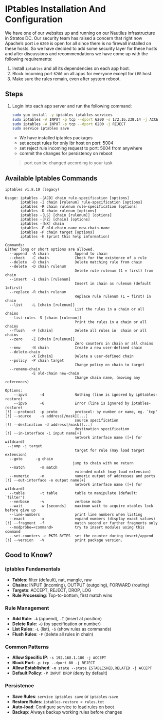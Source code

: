 # IPtables Installation And Configuration

We have one of our websites up and running on our Nautilus infrastructure in Stratos DC. Our security team has raised a concern that right now Apache’s port i.e `6200` is open for all since there is no firewall installed on these hosts. So we have decided to add some security layer for these hosts and after discussions and recommendations we have come up with the following requirements:

1. Install `iptables` and all its dependencies on each app host.
2. Block incoming port `6200` on all apps for everyone except for `LBR` host.
3. Make sure the rules remain, even after system reboot.

## Steps

1. Login into each app server and run the following command:

    ```sh
    sudo yum install -y iptables iptables-services
    sudo iptables -A INPUT -p tcp --dport 6200 -s 172.16.238.14 -j ACCEPT
    sudo iptables -A INPUT -p tcp --dport 6200 -j REJECT
    sudo service iptables save
    ```

    - We have installed iptables packages
    - set accept rules for only lbr host on port: 5004
    - set reject rule incoming request to port: 5004 from anywhere
    - commit the changes for persistency on reboot

    > port can be changed according to your task

## Available Iptables Commands

```shell
iptables v1.8.10 (legacy)

Usage: iptables -[ACD] chain rule-specification [options]
       iptables -I chain [rulenum] rule-specification [options]
       iptables -R chain rulenum rule-specification [options]
       iptables -D chain rulenum [options]
       iptables -[LS] [chain [rulenum]] [options]
       iptables -[FZ] [chain] [options]
       iptables -[NX] chain
       iptables -E old-chain-name new-chain-name
       iptables -P chain target [options]
       iptables -h (print this help information)

Commands:
Either long or short options are allowed.
  --append  -A chain            Append to chain
  --check   -C chain            Check for the existence of a rule
  --delete  -D chain            Delete matching rule from chain
  --delete  -D chain rulenum
                                Delete rule rulenum (1 = first) from chain
  --insert  -I chain [rulenum]
                                Insert in chain as rulenum (default 1=first)
  --replace -R chain rulenum
                                Replace rule rulenum (1 = first) in chain
  --list    -L [chain [rulenum]]
                                List the rules in a chain or all chains
  --list-rules -S [chain [rulenum]]
                                Print the rules in a chain or all chains
  --flush   -F [chain]          Delete all rules in  chain or all chains
  --zero    -Z [chain [rulenum]]
                                Zero counters in chain or all chains
  --new     -N chain            Create a new user-defined chain
  --delete-chain
            -X [chain]          Delete a user-defined chain
  --policy  -P chain target
                                Change policy on chain to target
  --rename-chain
            -E old-chain new-chain
                                Change chain name, (moving any references)

Options:
    --ipv4      -4              Nothing (line is ignored by ip6tables-restore)
    --ipv6      -6              Error (line is ignored by iptables-restore)
[!] --protocol  -p proto        protocol: by number or name, eg. `tcp'
[!] --source    -s address[/mask][...]
                                source specification
[!] --destination -d address[/mask][...]
                                destination specification
[!] --in-interface -i input name[+]
                                network interface name ([+] for wildcard)
 --jump -j target
                                target for rule (may load target extension)
  --goto      -g chain
                               jump to chain with no return
  --match       -m match
                                extended match (may load extension)
  --numeric     -n              numeric output of addresses and ports
[!] --out-interface -o output name[+]
                                network interface name ([+] for wildcard)
  --table       -t table        table to manipulate (default: `filter')
  --verbose     -v              verbose mode
  --wait        -w [seconds]    maximum wait to acquire xtables lock before give up
  --line-numbers                print line numbers when listing
  --exact       -x              expand numbers (display exact values)
[!] --fragment  -f              match second or further fragments only
  --modprobe=<command>          try to insert modules using this command
  --set-counters -c PKTS BYTES  set the counter during insert/append
[!] --version   -V              print package version.
```

## Good to Know?

### iptables Fundamentals

- **Tables**: filter (default), nat, mangle, raw
- **Chains**: INPUT (incoming), OUTPUT (outgoing), FORWARD (routing)
- **Targets**: ACCEPT, REJECT, DROP, LOG
- **Rule Processing**: Top-to-bottom, first match wins

### Rule Management

- **Add Rule**: `-A` (append), `-I` (insert at position)
- **Delete Rule**: `-D` (by specification or number)
- **List Rules**: `-L` (list), `-S` (show rules as commands)
- **Flush Rules**: `-F` (delete all rules in chain)

### Common Patterns

- **Allow Specific IP**: `-s 192.168.1.100 -j ACCEPT`
- **Block Port**: `-p tcp --dport 80 -j REJECT`
- **Allow Established**: `-m state --state ESTABLISHED,RELATED -j ACCEPT`
- **Default Policy**: `-P INPUT DROP` (deny by default)

### Persistence

- **Save Rules**: `service iptables save` or `iptables-save`
- **Restore Rules**: `iptables-restore < rules.txt`
- **Auto-load**: Configure service to load rules on boot
- **Backup**: Always backup working rules before changes
